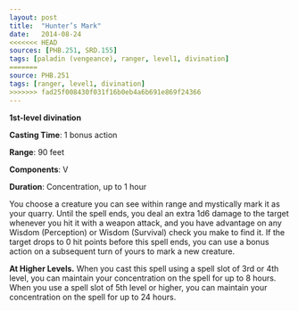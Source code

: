 ```yaml
---
layout: post
title:  "Hunter’s Mark"
date:   2014-08-24
<<<<<<< HEAD
sources: [PHB.251, SRD.155]
tags: [paladin (vengeance), ranger, level1, divination]
=======
source: PHB.251
tags: [ranger, level1, divination]
>>>>>>> fad25f008430f031f16b0eb4a6b691e869f24366
---
```


**1st-level divination**

**Casting Time**: 1 bonus action

**Range**: 90 feet

**Components**: V

**Duration**: Concentration, up to 1 hour

You choose a creature you can see within range and mystically mark it as your quarry. Until the spell ends, you deal an extra 1d6 damage to the target whenever you hit it with a weapon attack, and you have advantage on any Wisdom (Perception) or Wisdom (Survival) check you make to find it. If the target drops to 0 hit points before this spell ends, you can use a bonus action on a subsequent turn of yours to mark a new creature.

**At Higher Levels.** When you cast this spell using a spell slot of 3rd or 4th level, you can maintain your concentration on the spell for up to 8 hours. When you use a spell slot of 5th level or higher, you can maintain your concentration on the spell for up to 24 hours.
